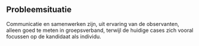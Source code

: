 ## Probleemsituatie
Communicatie en samenwerken zijn, uit ervaring van de observanten, alleen goed te meten in groepsverband, terwijl de huidige cases zich vooral focussen op de kandidaat als individu.